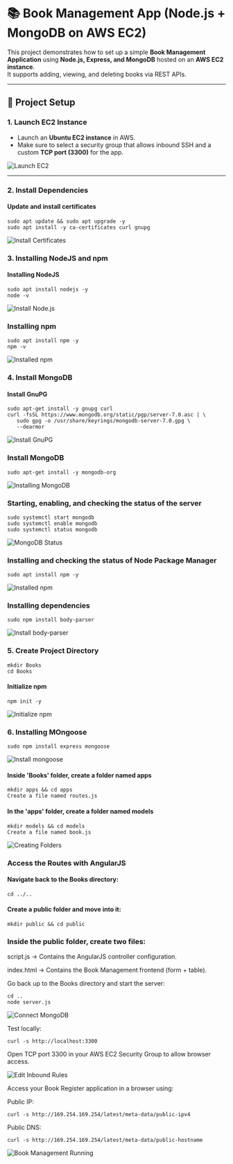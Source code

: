 # 📚 Book Management App (Node.js + MongoDB on AWS EC2)

This project demonstrates how to set up a simple **Book Management Application** using **Node.js, Express, and MongoDB** hosted on an **AWS EC2 instance**.  
It supports adding, viewing, and deleting books via REST APIs.

---

## 🚀 Project Setup

### 1. Launch EC2 Instance
- Launch an **Ubuntu EC2 instance** in AWS.  
- Make sure to select a security group that allows inbound SSH and a custom **TCP port (3300)** for the app.  

![Launch EC2](screenshots/launchmeaninstance.png)

---

### 2. Install Dependencies

#### Update and install certificates

```
sudo apt update && sudo apt upgrade -y
sudo apt install -y ca-certificates curl gnupg
```

![Install Certificates](screenshots/installingcertificates.png)

### 3. Installing NodeJS and npm

#### Installing NodeJS

```
sudo apt install nodejs -y
node -v
```

![Install Node.js](screenshots/installnodejs.png)  

### Installing npm

```
sudo apt install npm -y
npm -v
```

![Installed npm](screenshots/installednpm.png)  

### 4. Install MongoDB

#### Install GnuPG

```
sudo apt-get install -y gnupg curl
curl -fsSL https://www.mongodb.org/static/pgp/server-7.0.asc | \
   sudo gpg -o /usr/share/keyrings/mongodb-server-7.0.gpg \
   --dearmor
```
![Install GnuPG](screenshots/installgnupg.png)  

### Install MongoDB
```
sudo apt-get install -y mongodb-org
```
![Installing MongoDB](screenshots/installingmongodb.png) 

### Starting, enabling, and checking the status of the server

```
sudo systemctl start mongodb
sudo systemctl enable mongodb
sudo systemctl status mongodb
```
![MongoDB Status](screenshots/mongodbstatus.png)  

### Installing and checking the status of Node Package Manager

```
sudo apt install npm -y
```
![Installed npm](screenshots/installednpm.png)  

### Installing dependencies

```
sudo npm install body-parser
```
![Install body-parser](screenshots/installbodyparser.png)  

### 5. Create Project Directory

```
mkdir Books
cd Books
```

#### Initialize npm

```
npm init -y
```
![Initialize npm](screenshots/initializenpm.png)  

### 6. Installing MOngoose

```
sudo npm install express mongoose
```
![Install mongoose](screenshots/installmongoose.png)  

#### Inside 'Books' folder, create a folder named apps

```
mkdir apps && cd apps
Create a file named routes.js
```


#### In the 'apps' folder, create a folder named models

```
mkdir models && cd models
Create a file named book.js
```

![Creating Folders](screenshots/creatingfolders.png) 

### Access the Routes with AngularJS  

#### Navigate back to the **Books** directory:  

```
cd ../..
```

#### Create a public folder and move into it:

```
mkdir public && cd public
```

### Inside the public folder, create two files:

script.js → Contains the AngularJS controller configuration.

index.html → Contains the Book Management frontend (form + table).

Go back up to the Books directory and start the server:

```
cd ..
node server.js
```
![Connect MongoDB](screenshots/connectmongodb.png)  

Test locally:

```
curl -s http://localhost:3300
```

Open TCP port 3300 in your AWS EC2 Security Group to allow browser access.

![Edit Inbound Rules](screenshots/editinboundrules.png)  

Access your Book Register application in a browser using:

Public IP:
```
curl -s http://169.254.169.254/latest/meta-data/public-ipv4
```

Public DNS:
```
curl -s http://169.254.169.254/latest/meta-data/public-hostname
```
![Book Management Running](screenshots/bookmanagement.png)  








